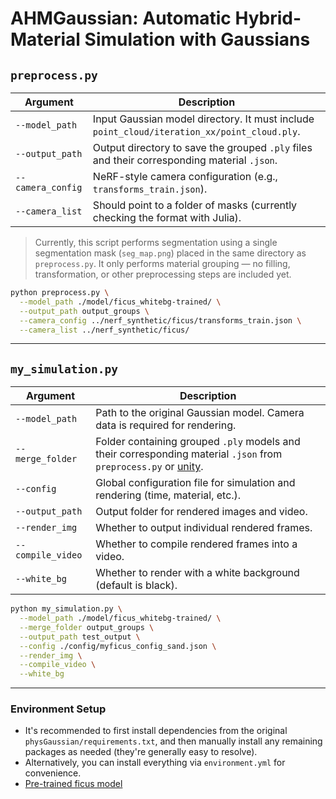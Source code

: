 # **AHMGaussian: Automatic Hybrid-Material Simulation with Gaussians**
## `preprocess.py`

| Argument          | Description                                                                                 |
| ----------------- | ------------------------------------------------------------------------------------------- |
| `--model_path`    | Input Gaussian model directory. It must include `point_cloud/iteration_xx/point_cloud.ply`. |
| `--output_path`   | Output directory to save the grouped `.ply` files and their corresponding material `.json`. |
| `--camera_config` | NeRF-style camera configuration (e.g., `transforms_train.json`).                            |
| `--camera_list`   | Should point to a folder of masks (currently checking the format with Julia).               |

> Currently, this script performs segmentation using a single segmentation mask (`seg_map.png`) placed in the same directory as `preprocess.py`.
> It only performs material grouping — no filling, transformation, or other preprocessing steps are included yet.

```bash
python preprocess.py \
  --model_path ./model/ficus_whitebg-trained/ \
  --output_path output_groups \
  --camera_config ../nerf_synthetic/ficus/transforms_train.json \
  --camera_list ../nerf_synthetic/ficus/
```

---

## `my_simulation.py`

| Argument          | Description                                                                    |
| ----------------- | ------------------------------------------------------------------------------ |
| `--model_path`    | Path to the original Gaussian model. Camera data is required for rendering.    |
| `--merge_folder`  | Folder containing grouped `.ply` models and their corresponding material `.json` from `preprocess.py` or [unity](https://github.com/r13944003/EV_Final_UnityGaussianSplatting.git).                  |
| `--config`        | Global configuration file for simulation and rendering (time, material, etc.). |
| `--output_path`   | Output folder for rendered images and video.                                   |
| `--render_img`    | Whether to output individual rendered frames.                                  |
| `--compile_video` | Whether to compile rendered frames into a video.                               |
| `--white_bg`      | Whether to render with a white background (default is black).                  |

```bash
python my_simulation.py \
  --model_path ./model/ficus_whitebg-trained/ \
  --merge_folder output_groups \
  --output_path test_output \
  --config ./config/myficus_config_sand.json \
  --render_img \
  --compile_video \
  --white_bg
```

---

### **Environment Setup**

* It's recommended to first install dependencies from the original `physGaussian/requirements.txt`, and then manually install any remaining packages as needed (they're generally easy to resolve).
* Alternatively, you can install everything via `environment.yml` for convenience.
* [Pre-trained ficus model](https://drive.google.com/file/d/1G2HW4vT4hx6bkbWmWoy11JqtPmC5g26e/view?usp=sharing)
